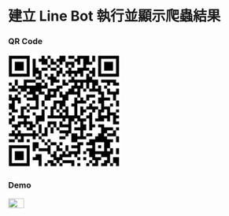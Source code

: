 # 建立 Line Bot 執行並顯示爬蟲結果
### QR Code
![](image/QR_Code.jpg)
### Demo
<img src="image/demo.gif" width="25%" height="25%">
